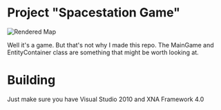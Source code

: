 Project "Spacestation Game"
===========================

![Rendered Map](renderedmap)

Well it's a game. But that's not why I made this repo.
The MainGame and EntityContainer class are something that might be worth looking at.

Building
========
Just make sure you have Visual Studio 2010 and XNA Framework 4.0